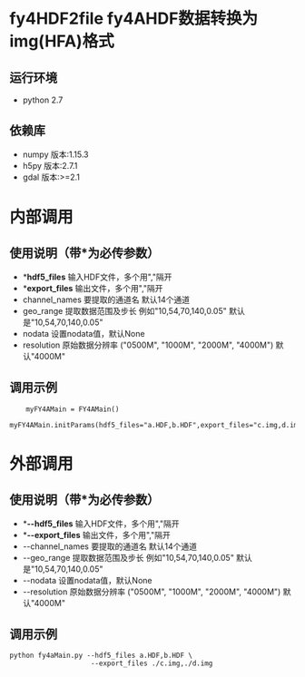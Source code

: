 # fy4HDF2file fy4AHDF数据转换为img(HFA)格式

## 运行环境
* python 2.7

## 依赖库
* numpy 版本:1.15.3 
* h5py  版本:2.7.1 
* gdal 版本:>=2.1

# 内部调用
## 使用说明（带*为必传参数）
* ***hdf5_files** 输入HDF文件，多个用","隔开
* ***export_files** 输出文件，多个用","隔开
* channel_names 要提取的通道名 默认14个通道
* geo_range 提取数据范围及步长 例如"10,54,70,140,0.05" 默认是"10,54,70,140,0.05"
* nodata 设置nodata值，默认None
* resolution 原始数据分辨率 ("0500M", "1000M", "2000M", "4000M") 默认"4000M"

## 调用示例
```angular2html
    myFY4AMain = FY4AMain()
    myFY4AMain.initParams(hdf5_files="a.HDF,b.HDF",export_files="c.img,d.img")

```
# 外部调用
## 使用说明（带*为必传参数）
* ***--hdf5_files** 输入HDF文件，多个用","隔开
* ***--export_files** 输出文件，多个用","隔开
* --channel_names 要提取的通道名 默认14个通道
* --geo_range 提取数据范围及步长 例如"10,54,70,140,0.05" 默认是"10,54,70,140,0.05"
* --nodata 设置nodata值，默认None
* --resolution 原始数据分辨率 ("0500M", "1000M", "2000M", "4000M") 默认"4000M"
## 调用示例
```angular2html
python fy4aMain.py --hdf5_files a.HDF,b.HDF \
                    --export_files ./c.img,./d.img
```